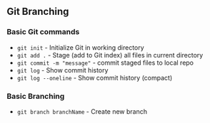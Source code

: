 ## Git Branching

### Basic Git commands
* `git init` - Initialize Git in working directory
* `git add .` - Stage (add to Git index) all files in current directory
* `git commit -m "message"` - commit staged files to local repo
* `git log` - Show commit history
* `git log --oneline` - Show commit history (compact)

### Basic Branching
* `git branch branchName` - Create new branch

